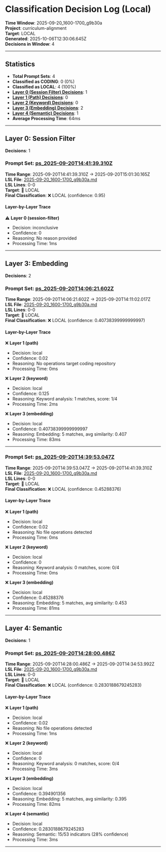 # Classification Decision Log (Local)

**Time Window**: 2025-09-20_1600-1700_g9b30a<br>
**Project**: curriculum-alignment<br>
**Target**: LOCAL<br>
**Generated**: 2025-10-06T12:30:06.645Z<br>
**Decisions in Window**: 4

---

## Statistics

- **Total Prompt Sets**: 4
- **Classified as CODING**: 0 (0%)
- **Classified as LOCAL**: 4 (100%)
- **[Layer 0 (Session Filter) Decisions](#layer-0-session-filter)**: 1
- **[Layer 1 (Path) Decisions](#layer-1-path)**: 0
- **[Layer 2 (Keyword) Decisions](#layer-2-keyword)**: 0
- **[Layer 3 (Embedding) Decisions](#layer-3-embedding)**: 2
- **[Layer 4 (Semantic) Decisions](#layer-4-semantic)**: 1
- **Average Processing Time**: 64ms

---

## Layer 0: Session Filter

**Decisions**: 1

### Prompt Set: [ps_2025-09-20T14:41:39.310Z](../../history/2025-09-20_1600-1700_g9b30a.md#ps_2025-09-20T14:41:39.310Z)

**Time Range**: 2025-09-20T14:41:39.310Z → 2025-09-20T15:01:30.165Z<br>
**LSL File**: [2025-09-20_1600-1700_g9b30a.md](../../history/2025-09-20_1600-1700_g9b30a.md#ps_2025-09-20T14:41:39.310Z)<br>
**LSL Lines**: 0-0<br>
**Target**: 📍 LOCAL<br>
**Final Classification**: ❌ LOCAL (confidence: 0.95)

#### Layer-by-Layer Trace

⚠️ **Layer 0 (session-filter)**
- Decision: inconclusive
- Confidence: 0
- Reasoning: No reason provided
- Processing Time: 1ms

---

## Layer 3: Embedding

**Decisions**: 2

### Prompt Set: [ps_2025-09-20T14:06:21.602Z](../../history/2025-09-20_1600-1700_g9b30a.md#ps_2025-09-20T14:06:21.602Z)

**Time Range**: 2025-09-20T14:06:21.602Z → 2025-09-20T14:11:02.017Z<br>
**LSL File**: [2025-09-20_1600-1700_g9b30a.md](../../history/2025-09-20_1600-1700_g9b30a.md#ps_2025-09-20T14:06:21.602Z)<br>
**LSL Lines**: 0-0<br>
**Target**: 📍 LOCAL<br>
**Final Classification**: ❌ LOCAL (confidence: 0.40738399999999997)

#### Layer-by-Layer Trace

❌ **Layer 1 (path)**
- Decision: local
- Confidence: 0.02
- Reasoning: No operations target coding repository
- Processing Time: 0ms

❌ **Layer 2 (keyword)**
- Decision: local
- Confidence: 0.125
- Reasoning: Keyword analysis: 1 matches, score: 1/4
- Processing Time: 2ms

❌ **Layer 3 (embedding)**
- Decision: local
- Confidence: 0.40738399999999997
- Reasoning: Embedding: 5 matches, avg similarity: 0.407
- Processing Time: 83ms

---

### Prompt Set: [ps_2025-09-20T14:39:53.047Z](../../history/2025-09-20_1600-1700_g9b30a.md#ps_2025-09-20T14:39:53.047Z)

**Time Range**: 2025-09-20T14:39:53.047Z → 2025-09-20T14:41:39.310Z<br>
**LSL File**: [2025-09-20_1600-1700_g9b30a.md](../../history/2025-09-20_1600-1700_g9b30a.md#ps_2025-09-20T14:39:53.047Z)<br>
**LSL Lines**: 0-0<br>
**Target**: 📍 LOCAL<br>
**Final Classification**: ❌ LOCAL (confidence: 0.45288376)

#### Layer-by-Layer Trace

❌ **Layer 1 (path)**
- Decision: local
- Confidence: 0.02
- Reasoning: No file operations detected
- Processing Time: 0ms

❌ **Layer 2 (keyword)**
- Decision: local
- Confidence: 0
- Reasoning: Keyword analysis: 0 matches, score: 0/4
- Processing Time: 0ms

❌ **Layer 3 (embedding)**
- Decision: local
- Confidence: 0.45288376
- Reasoning: Embedding: 5 matches, avg similarity: 0.453
- Processing Time: 81ms

---

## Layer 4: Semantic

**Decisions**: 1

### Prompt Set: [ps_2025-09-20T14:28:00.486Z](../../history/2025-09-20_1600-1700_g9b30a.md#ps_2025-09-20T14:28:00.486Z)

**Time Range**: 2025-09-20T14:28:00.486Z → 2025-09-20T14:34:53.992Z<br>
**LSL File**: [2025-09-20_1600-1700_g9b30a.md](../../history/2025-09-20_1600-1700_g9b30a.md#ps_2025-09-20T14:28:00.486Z)<br>
**LSL Lines**: 0-0<br>
**Target**: 📍 LOCAL<br>
**Final Classification**: ❌ LOCAL (confidence: 0.2830188679245283)

#### Layer-by-Layer Trace

❌ **Layer 1 (path)**
- Decision: local
- Confidence: 0.02
- Reasoning: No file operations detected
- Processing Time: 1ms

❌ **Layer 2 (keyword)**
- Decision: local
- Confidence: 0
- Reasoning: Keyword analysis: 0 matches, score: 0/4
- Processing Time: 3ms

❌ **Layer 3 (embedding)**
- Decision: local
- Confidence: 0.394901356
- Reasoning: Embedding: 5 matches, avg similarity: 0.395
- Processing Time: 82ms

❌ **Layer 4 (semantic)**
- Decision: local
- Confidence: 0.2830188679245283
- Reasoning: Semantic: 15/53 indicators (28% confidence)
- Processing Time: 3ms

---

